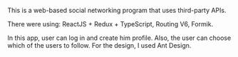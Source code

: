 This is a web-based social networking program that uses third-party APIs.  

There were using:  ReactJS + Redux + TypeScript, Routing V6, Formik. 

In this app, user can log in and create him profile.
Also, the user can choose which of the users to follow.
For the design, I used Ant Design.
